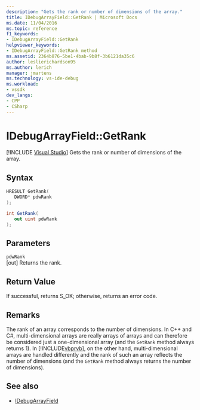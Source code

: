 ```yaml
---
description: "Gets the rank or number of dimensions of the array."
title: IDebugArrayField::GetRank | Microsoft Docs
ms.date: 11/04/2016
ms.topic: reference
f1_keywords:
- IDebugArrayField::GetRank
helpviewer_keywords:
- IDebugArrayField::GetRank method
ms.assetid: 2364b876-5be1-4bab-9b8f-3b6121da35c6
author: leslierichardson95
ms.author: lerich
manager: jmartens
ms.technology: vs-ide-debug
ms.workload:
- vssdk
dev_langs:
- CPP
- CSharp
---
```

# IDebugArrayField::GetRank

 [!INCLUDE [Visual Studio](~/includes/applies-to-version/vs-windows-only.md)]
Gets the rank or number of dimensions of the array.

## Syntax

```cpp
HRESULT GetRank( 
   DWORD* pdwRank
);
```

```csharp
int GetRank(
   out uint pdwRank
);
```

## Parameters
`pdwRank`\
[out] Returns the rank.

## Return Value
 If successful, returns S_OK; otherwise, returns an error code.

## Remarks
 The rank of an array corresponds to the number of dimensions. In C++ and C#, multi-dimensional arrays are really arrays of arrays and can therefore be considered just a one-dimensional array (and the `GetRank` method always returns 1). In [!INCLUDE[vbprvb](../../../code-quality/includes/vbprvb_md.md)], on the other hand, multi-dimensional arrays are handled differently and the rank of such an array reflects the number of dimensions (and the `GetRank` method always returns the number of dimensions).

## See also
- [IDebugArrayField](../../../extensibility/debugger/reference/idebugarrayfield.md)
